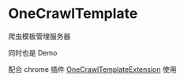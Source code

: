 # OneCrawlTemplate
爬虫模板管理服务器

同时也是 Demo

配合 chrome 插件 [OneCrawlTemplateExtension](https://github.com/seveniu/OneCrawlTemplateExtension) 使用